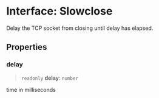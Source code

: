 # Interface: Slowclose

Delay the TCP socket from closing until delay has elapsed.

## Properties

<a id="delay"></a>

### delay

> `readonly` **delay**: `number`

time in milliseconds
